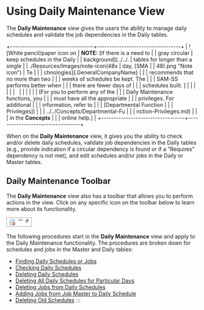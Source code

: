 # Using Daily Maintenance View

The **Daily Maintenance** view gives the users the ability to manage
daily schedules and validate the job dependencies in the Daily tables.

+----------------------------------+----------------------------------+
| ![White pencil/paper icon on     | **NOTE:** [If there is a need to | | gray circular                    | keep schedules in the Daily      |
| background](../../.              | tables for longer than a single  |
| ./Resources/Images/note-icon(48x | day, [SMA                        | | 48).png "Note icon") | Te                               |
|                                  | chnologies]{.GeneralCompanyName} |
|                                  | recommends that no more than two |
|                                  | weeks of schedules be kept. The  |
|                                  | SAM-SS performs better when      |
|                                  | there are fewer days of          |
|                                  | schedules built. ]   |
|                                  |                                  |
|                                  |                                  |
|                                  |                                  |
|                                  | [For you to perform any of the   | |                                  | Daily Maintenance functions, you |
|                                  | must have all the appropriate    |
|                                  | privileges. For additional       |
|                                  | information, refer to            |
|                                  | [Departmental Function           | |                                  | Privileges](                     |
|                                  | ../../Concepts/Departmental-Fu |
|                                  | nction-Privileges.md) |
|                                  |  in the **Concepts**       |
|                                  | online help.]        |
+----------------------------------+----------------------------------+

When on the **Daily Maintenance** view, it gives you the ability to
check and/or delete daily schedules, validate job dependencies in the
Daily tables (e.g., provide indication if a circular dependency is found
or if a "Requires" dependency is not met), and edit schedules and/or
jobs in the Daily or Master tables.

## Daily Maintenance Toolbar

The **Daily Maintenance** view also has a toolbar that allows you to
perform actions in the view. Click on any specific icon on the toolbar
below to learn more about its functionality.

![Daily Maintenance toolbar](../../../Resources/Images/EM/EMdailymainttoolbar.png "Daily Maintenance toolbar")

The following procedures start in the **Daily Maintenance** view and
apply to the Daily Maintenance functionality. The procedures are broken
down for schedules and jobs in the Master and Daily tables:

- [Finding Daily Schedules or Jobs](Finding-Daily-Schedules.md)
- [Checking Daily Schedules](Checking-Daily-Schedules.md)
- [Deleting Daily Schedules](Deleting-Daily-Schedules.md)
- [Deleting All Daily Schedules for Particular     Days](Deleting-All-Daily-Schedules.md)
- [Deleting Jobs from Daily     Schedules](Deleting-Jobs-from-Daily-Schedules.md)
- [Adding Jobs from Job Master to Daily     Schedule](Adding-Jobs-from-Job-Master-to-Daily-Schedule.md)
- [Deleting Old Schedules](Deleting-Old-Schedules.md)
:::
